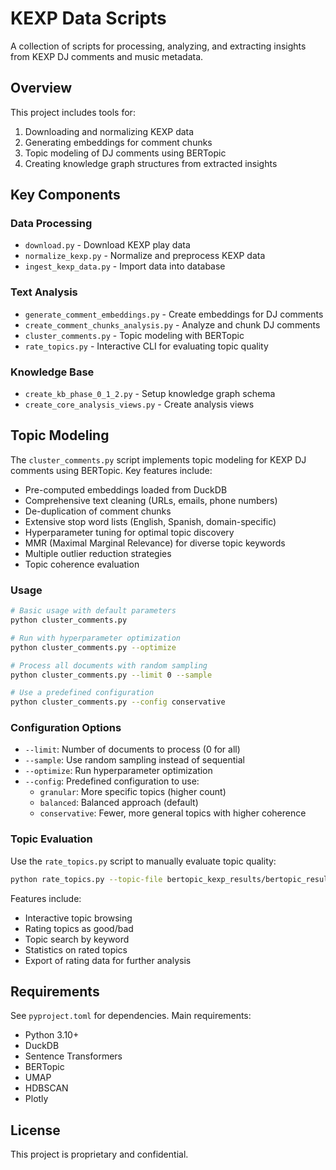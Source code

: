 # KEXP Data Scripts

A collection of scripts for processing, analyzing, and extracting insights from KEXP DJ comments and music metadata.

## Overview

This project includes tools for:
1. Downloading and normalizing KEXP data
2. Generating embeddings for comment chunks
3. Topic modeling of DJ comments using BERTopic
4. Creating knowledge graph structures from extracted insights

## Key Components

### Data Processing
- `download.py` - Download KEXP play data
- `normalize_kexp.py` - Normalize and preprocess KEXP data
- `ingest_kexp_data.py` - Import data into database

### Text Analysis
- `generate_comment_embeddings.py` - Create embeddings for DJ comments
- `create_comment_chunks_analysis.py` - Analyze and chunk DJ comments
- `cluster_comments.py` - Topic modeling with BERTopic
- `rate_topics.py` - Interactive CLI for evaluating topic quality

### Knowledge Base
- `create_kb_phase_0_1_2.py` - Setup knowledge graph schema
- `create_core_analysis_views.py` - Create analysis views

## Topic Modeling

The `cluster_comments.py` script implements topic modeling for KEXP DJ comments using BERTopic. Key features include:

- Pre-computed embeddings loaded from DuckDB
- Comprehensive text cleaning (URLs, emails, phone numbers)
- De-duplication of comment chunks
- Extensive stop word lists (English, Spanish, domain-specific)
- Hyperparameter tuning for optimal topic discovery
- MMR (Maximal Marginal Relevance) for diverse topic keywords
- Multiple outlier reduction strategies
- Topic coherence evaluation

### Usage

```bash
# Basic usage with default parameters
python cluster_comments.py

# Run with hyperparameter optimization
python cluster_comments.py --optimize

# Process all documents with random sampling
python cluster_comments.py --limit 0 --sample

# Use a predefined configuration
python cluster_comments.py --config conservative
```

### Configuration Options

- `--limit`: Number of documents to process (0 for all)
- `--sample`: Use random sampling instead of sequential
- `--optimize`: Run hyperparameter optimization
- `--config`: Predefined configuration to use:
  - `granular`: More specific topics (higher count)
  - `balanced`: Balanced approach (default)
  - `conservative`: Fewer, more general topics with higher coherence

### Topic Evaluation

Use the `rate_topics.py` script to manually evaluate topic quality:

```bash
python rate_topics.py --topic-file bertopic_kexp_results/bertopic_results_20250605_123456_topic_summary.json
```

Features include:
- Interactive topic browsing
- Rating topics as good/bad
- Topic search by keyword
- Statistics on rated topics
- Export of rating data for further analysis

## Requirements

See `pyproject.toml` for dependencies. Main requirements:
- Python 3.10+
- DuckDB
- Sentence Transformers
- BERTopic
- UMAP
- HDBSCAN
- Plotly

## License

This project is proprietary and confidential.
